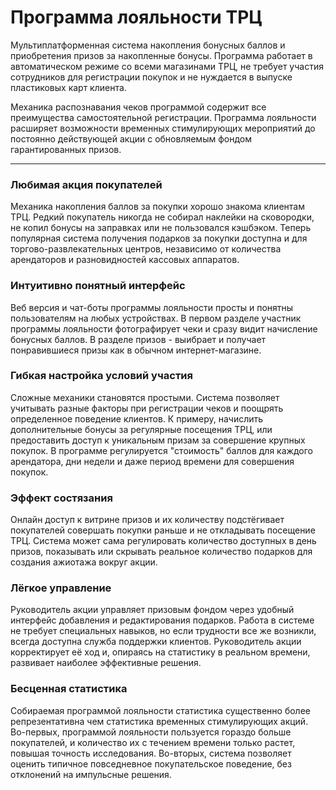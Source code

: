 # Программа лояльности ТРЦ
Мультиплатформенная система накопления бонусных баллов и приобретения призов за накопленные бонусы. Программа работает в автоматическом режиме со всеми магазинами ТРЦ, не требует участия сотрудников для регистрации покупок и не нуждается в выпуске пластиковых карт клиента. 

Механика распознавания чеков программой содержит все преимущества самостоятельной регистрации. Программа лояльности расширяет возможности временных стимулирующих мероприятий до постоянно действующей акции с обновляемым фондом гарантированных призов. 

---------

### Любимая акция покупателей
Механика накопления баллов за покупки хорошо знакома клиентам ТРЦ. Редкий покупатель никогда не собирал наклейки на сковородки, не копил бонусы на заправках или не пользовался кэшбэком. Теперь популярная система получения подарков за покупки доступна и для торгово-развлекательных центров, независимо от количества арендаторов и разновидностей кассовых аппаратов.

### Интуитивно понятный интерфейс
Веб версия и чат-боты программы лояльности просты и понятны пользователям на любых устройствах. В первом разделе участник программы лояльности фотографирует чеки и сразу видит начисление бонусных баллов. В разделе призов - выибрает и получает понравившиеся призы как в обычном интернет-магазине. 

### Гибкая настройка условий участия
Сложные механики становятся простыми. Система позволяет учитывать разные факторы при регистрации чеков и поощрять определенное поведение клиентов. К примеру, начислить дополнительные бонусы за регулярные посещения ТРЦ, или предоставить доступ к уникальным призам за совершение крупных покупок. В программе регулируется "стоимость" баллов для каждого арендатора, дни недели и даже период времени для совершения покупок.

### Эффект состязания  
Онлайн доступ к витрине призов и их количеству подстёгивает покупателей совершать покупки раньше и не откладывать посещение ТРЦ. Система может сама регулировать количество доступных в день призов, показывать или скрывать реальное количество подарков для создания ажиотажа вокруг акции.  

### Лёгкое управление
Руководитель акции управляет призовым фондом через удобный интерфейс добавления и редактирования  подарков. Работа в системе не требует специальных навыков, но если трудности все же возникли, всегда доступна служба поддержки клиентов. Руководитель акции корректирует её ход и, опираясь на статистику в реальном времени, развивает наиболее эффективные решения.

### Бесценная статистика
Собираемая программой лояльности статистика существенно более репрезентативна чем статистика временных стимулирующих акций. Во-первых, программой лояльности пользуется гораздо больше покупателей, и количество их с течением времени только растет, повышая точность исследования. Во-вторых, система позволяет оценить типичное повседневное покупательское поведение, без отклонений на импульсные решения.